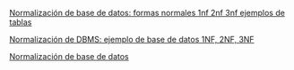 [Normalización de base de datos: formas normales 1nf 2nf 3nf ejemplos de tablas](https://www.freecodecamp.org/espanol/news/normalizacion-de-base-de-datos-formas-normales-1nf-2nf-3nf-ejemplos-de-tablas/)

[Normalización de DBMS: ejemplo de base de datos 1NF, 2NF, 3NF](https://www.guru99.com/es/database-normalization.html) 

[Normalización de base de datos](https://thedevelopmentstages.com/normalizacion-de-base-de-datos/)